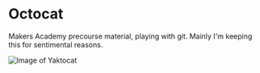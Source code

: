 # Octocat

Makers Academy precourse material, playing with git. Mainly I'm keeping this for sentimental reasons.

![Image of Yaktocat](http://yysource.com/wp-content/uploads/2012/09/got_git_tshirt1.jpg)
